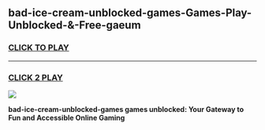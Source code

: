 
## bad-ice-cream-unblocked-games-Games-Play-Unblocked-&-Free-gaeum
<h3>
<a href="https://premium76.site?title=bad-ice-cream-unblocked-games&ref=24A">CLICK TO PLAY</a></h3>
<hr>

<h3>
<a href="https://premium76.site?title=bad-ice-cream-unblocked-games&ref=24A">CLICK 2 PLAY</a>
  
</h3>

<a href="https://premium76.site?title=bad-ice-cream-unblocked-games&ref=24A"><img src="https://clearcache.store/games.png"></a>


**bad-ice-cream-unblocked-games games unblocked: Your Gateway to Fun and Accessible Online Gaming**
